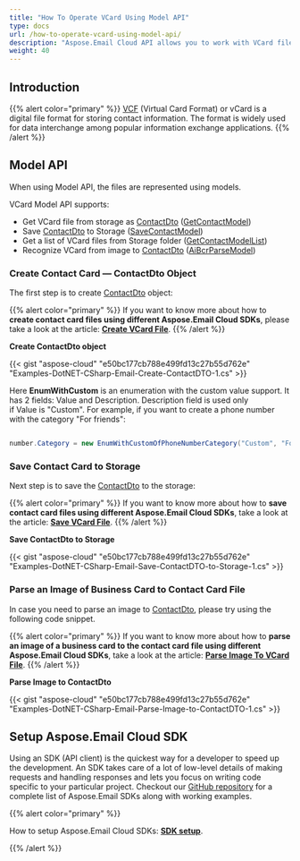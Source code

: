 ```yaml
---
title: "How To Operate VCard Using Model API"
type: docs
url: /how-to-operate-vcard-using-model-api/
description: "Aspose.Email Cloud API allows you to work with VCard files. See how to operate a contact card or VCard files using Model API."
weight: 40
---
```


## **Introduction**
{{% alert color="primary" %}} [VCF](https://wiki.fileformat.com/email/vcf/) (Virtual Card Format) or vCard is a digital file format for storing contact information. The format is widely used for data interchange among popular information exchange applications. {{% /alert %}} 
## **Model API**
When using Model API, the files are represented using models.

VCard Model API supports:

- Get VCard file from storage as [ContactDto](https://github.com/aspose-email-cloud/aspose-email-cloud-dotnet/blob/master/docs/ContactDto.md) ([GetContactModel](https://github.com/aspose-email-cloud/aspose-email-cloud-dotnet/blob/master/docs/EmailApi.md#GetContactModel))
- Save [ContactDto](https://github.com/aspose-email-cloud/aspose-email-cloud-dotnet/blob/master/docs/ContactDto.md) to Storage ([SaveContactModel](https://github.com/aspose-email-cloud/aspose-email-cloud-dotnet/blob/master/docs/EmailApi.md#SaveContactModel))
- Get a list of VCard files from Storage folder ([GetContactModelList](https://github.com/aspose-email-cloud/aspose-email-cloud-dotnet/blob/master/docs/EmailApi.md#GetContactModelList))
- Recognize VCard from image to [ContactDto](https://github.com/aspose-email-cloud/aspose-email-cloud-dotnet/blob/master/docs/ContactDto.md) ([AiBcrParseModel](https://github.com/aspose-email-cloud/aspose-email-cloud-dotnet/blob/master/docs/EmailApi.md#AiBcrParseModel))
### **Create Contact Card — ContactDto Object**
The first step is to create [ContactDto](https://github.com/aspose-email-cloud/aspose-email-cloud-dotnet/blob/master/docs/ContactDto.md) object:

{{% alert color="primary" %}} If you want to know more about how to **create contact card files using different Aspose.Email Cloud SDKs**, please take a look at the article: [**Create VCard File**](/email/create-vcard-file/). {{% /alert %}} 



**Create ContactDto object**

{{< gist "aspose-cloud" "e50bc177cb788e499fd13c27b55d762e" "Examples-DotNET-CSharp-Email-Create-ContactDTO-1.cs" >}}

Here **EnumWithCustom** is an enumeration with the custom value support. It has 2 fields: Value and Description. Description field is used only if Value is "Custom". For example, if you want to create a phone number with the category "For friends":



```java

number.Category = new EnumWithCustomOfPhoneNumberCategory("Custom", "For friends");

```

### **Save Contact Card to Storage**
Next step is to save the [ContactDto](https://github.com/aspose-email-cloud/aspose-email-cloud-dotnet/blob/master/docs/ContactDto.md) to the storage: 

{{% alert color="primary" %}} If you want to know more about how to **save contact card files using different Aspose.Email Cloud SDKs**, take a look at the article: [**Save VCard File**](/email/save-vcard-file/). {{% /alert %}} 



**Save ContactDto to Storage**

{{< gist "aspose-cloud" "e50bc177cb788e499fd13c27b55d762e" "Examples-DotNET-CSharp-Email-Save-ContactDTO-to-Storage-1.cs" >}}

### **Parse an Image of Business Card to Contact Card File**
In case you need to parse an image to [ContactDto](https://github.com/aspose-email-cloud/aspose-email-cloud-dotnet/blob/master/docs/ContactDto.md), please try using the following code snippet.

{{% alert color="primary" %}} If you want to know more about how to **parse an image of a business card to the contact card file using different Aspose.Email Cloud SDKs**, take a look at the article: [**Parse Image To VCard File**](/email/parse-image-to-vcard-file/). {{% /alert %}} 



**Parse Image to ContactDto**

{{< gist "aspose-cloud" "e50bc177cb788e499fd13c27b55d762e" "Examples-DotNET-CSharp-Email-Parse-Image-to-ContactDTO-1.cs" >}}


## **Setup Aspose.Email Cloud SDK**
Using an SDK (API client) is the quickest way for a developer to speed up the development. An SDK takes care of a lot of low-level details of making requests and handling responses and lets you focus on writing code specific to your particular project. Checkout our [GitHub repository](https://github.com/aspose-email-cloud) for a complete list of Aspose.Email SDKs along with working examples.

{{% alert color="primary" %}} 

How to setup Aspose.Email Cloud SDKs: [**SDK setup**](/email/sdk-setup/).

{{% /alert %}}
